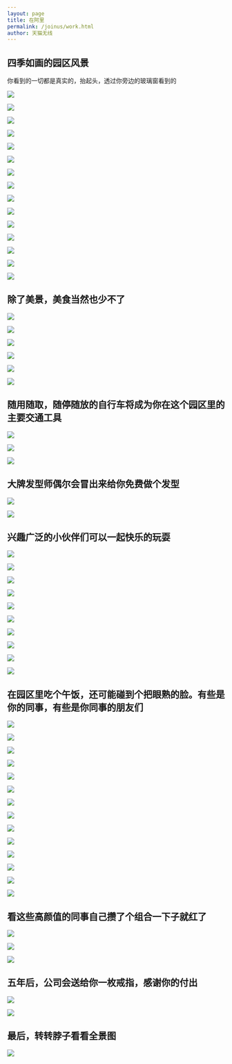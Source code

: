 ```yaml
---
layout: page
title: 在阿里
permalink: /joinus/work.html
author: 天猫无线
---
```


## 四季如画的园区风景

你看到的一切都是真实的，抬起头，透过你旁边的玻璃窗看到的

![](https://img.alicdn.com/tps/TB1XllkLVXXXXXGaXXXXXXXXXXX-640-361.jpg)

![](https://img.alicdn.com/tps/TB1iGXILVXXXXa.XXXXXXXXXXXX-640-426.jpg)

![](https://img.alicdn.com/tps/TB1VzpzLVXXXXX4XFXXXXXXXXXX-640-359.jpg)

![](https://img.alicdn.com/tps/TB1opNGLVXXXXX_XpXXXXXXXXXX-640-427.jpg)

![](https://img.alicdn.com/tps/TB1P3lpLVXXXXaMXVXXXXXXXXXX-640-960.jpg)

![](https://img.alicdn.com/tps/TB1mNNILVXXXXcNXXXXXXXXXXXX-640-427.jpg)

![](https://img.alicdn.com/tps/TB1BKxxLVXXXXa8XFXXXXXXXXXX-640-426.jpg)

![](https://img.alicdn.com/tps/TB1mx4nLVXXXXcJXVXXXXXXXXXX-640-427.jpg)

![](https://img.alicdn.com/tps/TB15pJvLVXXXXbTXFXXXXXXXXXX-640-427.jpg)

![](https://img.alicdn.com/tps/TB1fctGLVXXXXXnXpXXXXXXXXXX-640-427.jpg)

![](https://img.alicdn.com/tps/TB12SFMLVXXXXaKXXXXXXXXXXXX-640-480.jpg)

![](https://img.alicdn.com/tps/TB1LQdmLVXXXXcCXVXXXXXXXXXX-640-961.jpg)

![](https://img.alicdn.com/tps/TB1j7pELVXXXXaWXpXXXXXXXXXX-640-853.jpg)

![](https://img.alicdn.com/tps/TB1iK7.LFXXXXawapXXXXXXXXXX-640-480.jpg)

![](https://img.alicdn.com/tps/TB11rhvLVXXXXb0XFXXXXXXXXXX-640-426.jpg)


## 除了美景，美食当然也少不了

![](https://img.alicdn.com/tps/TB1XilzLVXXXXXWXFXXXXXXXXXX-600-399.jpg)

![](https://img.alicdn.com/tps/TB1Y.dnLVXXXXb.XVXXXXXXXXXX-620-344.jpg)

![](https://img.alicdn.com/tps/TB1JJ8FLVXXXXaGXpXXXXXXXXXX-640-426.jpg)

![](https://img.alicdn.com/tps/TB1oeXMLVXXXXaUXXXXXXXXXXXX-640-960.jpg)

![](https://img.alicdn.com/tps/TB1CFdMLVXXXXa7XXXXXXXXXXXX-640-960.jpg)

![](https://img.alicdn.com/tps/TB1cBNALVXXXXXxXFXXXXXXXXXX-640-427.jpg)


## 随用随取，随停随放的自行车将成为你在这个园区里的主要交通工具

![](https://img.alicdn.com/tps/TB1cRBOLVXXXXXFXXXXXXXXXXXX-640-960.jpg)

![](https://img.alicdn.com/tps/TB14kBlLVXXXXX1aXXXXXXXXXXX-640-426.jpg)

![](https://img.alicdn.com/tps/TB1eihyLVXXXXaEXFXXXXXXXXXX-640-425.jpg)


## 大牌发型师偶尔会冒出来给你免费做个发型

![](https://img.alicdn.com/tps/TB15_dbLVXXXXbxapXXXXXXXXXX-493-738.jpg)

![](https://img.alicdn.com/tps/TB136JiLVXXXXbWaXXXXXXXXXXX-620-344.jpg)


## 兴趣广泛的小伙伴们可以一起快乐的玩耍

![](https://img.alicdn.com/tps/TB1LNdKLVXXXXbEXXXXXXXXXXXX-640-960.jpg)

![](https://img.alicdn.com/tps/TB1QW8JLVXXXXbPXXXXXXXXXXXX-640-933.jpg)

![](https://img.alicdn.com/tps/TB144XKLVXXXXbyXXXXXXXXXXXX-640-339.jpg)

![](https://img.alicdn.com/tps/TB1LXxGLVXXXXaXXpXXXXXXXXXX-640-427.jpg)

![](https://img.alicdn.com/tps/TB1w48pLVXXXXbaXVXXXXXXXXXX-620-344.jpg)

![](https://img.alicdn.com/tps/TB1UsdNLVXXXXaBXXXXXXXXXXXX-600-400.jpg)

![](https://img.alicdn.com/tps/TB1x3JKLVXXXXa3XXXXXXXXXXXX-640-426.jpg)

![](https://img.alicdn.com/tps/TB1nCtFLVXXXXabXpXXXXXXXXXX-640-426.jpg)

![](https://img.alicdn.com/tps/TB1gJNfLVXXXXcRaXXXXXXXXXXX-640-427.jpg)

![](https://img.alicdn.com/tps/TB1qfRELVXXXXa9XpXXXXXXXXXX-640-426.jpg)


## 在园区里吃个午饭，还可能碰到个把眼熟的脸。有些是你的同事，有些是你同事的朋友们

![](https://img.alicdn.com/tps/TB1v1trLVXXXXbeXVXXXXXXXXXX-640-962.jpg)

![](https://img.alicdn.com/tps/TB1Ad0GLVXXXXXTXpXXXXXXXXXX-640-427.jpg)

![](https://img.alicdn.com/tps/TB1PT4qLVXXXXaMXVXXXXXXXXXX-640-961.jpg)

![](https://img.alicdn.com/tps/TB1hbplLVXXXXaiaXXXXXXXXXXX-640-425.jpg)

![](https://img.alicdn.com/tps/TB16ipDLVXXXXbhXpXXXXXXXXXX-640-425.jpg)

![](https://img.alicdn.com/tps/TB1eg0vLVXXXXaZXFXXXXXXXXXX-640-961.jpg)

![](https://img.alicdn.com/tps/TB1SIhKLVXXXXbvXXXXXXXXXXXX-640-427.jpg)

![](https://img.alicdn.com/tps/TB1CBRxLVXXXXaQXFXXXXXXXXXX-640-853.jpg)

![](https://img.alicdn.com/tps/TB1VYxMLVXXXXaQXXXXXXXXXXXX-640-427.jpg)

![](https://img.alicdn.com/tps/TB1uIVGLVXXXXc2XXXXXXXXXXXX-640-431.jpg)

![](https://img.alicdn.com/tps/TB1Tx0XLVXXXXb4apXXXXXXXXXX-640-427.jpg)

![](https://img.alicdn.com/tps/TB1tmxnLVXXXXcAXVXXXXXXXXXX-620-412.jpg)

![](https://img.alicdn.com/tps/TB1.HtILVXXXXc7XXXXXXXXXXXX-554-430.jpg)

![](https://img.alicdn.com/tps/TB1GlNHLVXXXXXXXpXXXXXXXXXX-620-344.jpg)


## 看这些高颜值的同事自己攒了个组合一下子就红了

![](https://img.alicdn.com/tps/TB1aydqLVXXXXa3XVXXXXXXXXXX-620-447.jpg)

![](https://img.alicdn.com/tps/TB1uk8oLVXXXXb_XVXXXXXXXXXX-500-750.jpg)

![](https://img.alicdn.com/tps/TB1GJdBLVXXXXXkXFXXXXXXXXXX-620-414.jpg)


## 五年后，公司会送给你一枚戒指，感谢你的付出

![](https://img.alicdn.com/tps/TB1MJRMLVXXXXaYXXXXXXXXXXXX-600-400.jpg)

![](https://img.alicdn.com/tps/TB1s60zLVXXXXX7XFXXXXXXXXXX-600-400.jpg)


## 最后，转转脖子看看全景图

![](https://img.alicdn.com/tps/TB1IQ8hLVXXXXb9aXXXXXXXXXXX-640-2276.jpg)
